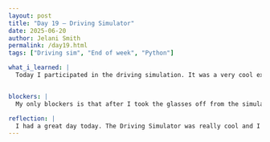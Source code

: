 ```yaml
---
layout: post
title: "Day 19 – Driving Simulator"
date: 2025-06-20
author: Jelani Smith
permalink: /day19.html
tags: ["Driving sim", "End of week", "Python"]

what_i_learned: |
  Today I participated in the driving simulation. It was a very cool expierience but also very weird. I was driving the car but it was weird not feeling the physics of driving. I couldn't tell if I was slowing down or speeding up which was trippy. The purpose was to see if I was comfortable driving with little robots on the bikelanes and crossing the crosswalk. The robots really didn't affect me. Also today we learned how to save our data in files through python so we don't have to keep calling from the API. We can use the data in our saved file. I also learned that if you put "f" before a string you don't have to worry about typecasting whatever value inside the variable you want to print in your string. But, whatever your calling has to be encapsulated in "{}".


blockers: |
  My only blockers is that after I took the glasses off from the simulator, my eyes were strained a little and my vision had to adjust.

reflection: |
  I had a great day today. The Driving Simulator was really cool and I would definetly do another survey like that again. This week I would say was a successful week I definetely learned some new things. I feel really accomplished once again because I was able to overcome some minor struggles I faced last week.
---
```






